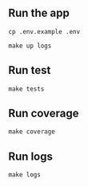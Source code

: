 ## Run the app

```
cp .env.example .env

make up logs
```

## Run test

```
make tests
```

## Run coverage

```
make coverage
```

## Run logs

```
make logs
```
